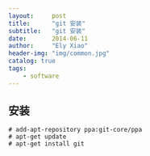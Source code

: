```yaml
---
layout:     post
title:      "git 安装"
subtitle:   "git 安装"
date:       2014-06-11
author:     "Ely Xiao"
header-img: "img/common.jpg"
catalog: true
tags:
    - software
---
```


安装
---
    # add-apt-repository ppa:git-core/ppa
    # apt-get update
    # apt-get install git
